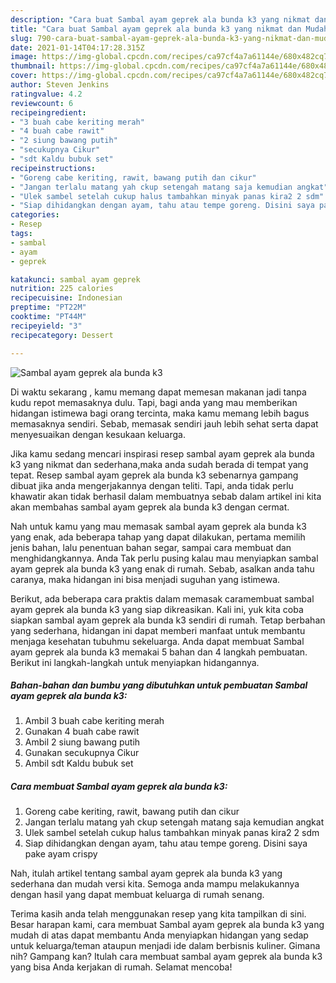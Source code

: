 ```yaml
---
description: "Cara buat Sambal ayam geprek ala bunda k3 yang nikmat dan Mudah Dibuat"
title: "Cara buat Sambal ayam geprek ala bunda k3 yang nikmat dan Mudah Dibuat"
slug: 790-cara-buat-sambal-ayam-geprek-ala-bunda-k3-yang-nikmat-dan-mudah-dibuat
date: 2021-01-14T04:17:28.315Z
image: https://img-global.cpcdn.com/recipes/ca97cf4a7a61144e/680x482cq70/sambal-ayam-geprek-ala-bunda-k3-foto-resep-utama.jpg
thumbnail: https://img-global.cpcdn.com/recipes/ca97cf4a7a61144e/680x482cq70/sambal-ayam-geprek-ala-bunda-k3-foto-resep-utama.jpg
cover: https://img-global.cpcdn.com/recipes/ca97cf4a7a61144e/680x482cq70/sambal-ayam-geprek-ala-bunda-k3-foto-resep-utama.jpg
author: Steven Jenkins
ratingvalue: 4.2
reviewcount: 6
recipeingredient:
- "3 buah cabe keriting merah"
- "4 buah cabe rawit"
- "2 siung bawang putih"
- "secukupnya Cikur"
- "sdt Kaldu bubuk set"
recipeinstructions:
- "Goreng cabe keriting, rawit, bawang putih dan cikur"
- "Jangan terlalu matang yah ckup setengah matang saja kemudian angkat"
- "Ulek sambel setelah cukup halus tambahkan minyak panas kira2 2 sdm"
- "Siap dihidangkan dengan ayam, tahu atau tempe goreng. Disini saya pake ayam crispy"
categories:
- Resep
tags:
- sambal
- ayam
- geprek

katakunci: sambal ayam geprek 
nutrition: 225 calories
recipecuisine: Indonesian
preptime: "PT22M"
cooktime: "PT44M"
recipeyield: "3"
recipecategory: Dessert

---
```



![Sambal ayam geprek ala bunda k3](https://img-global.cpcdn.com/recipes/ca97cf4a7a61144e/680x482cq70/sambal-ayam-geprek-ala-bunda-k3-foto-resep-utama.jpg)

Di waktu  sekarang , kamu memang dapat memesan makanan jadi tanpa kudu repot memasaknya dulu. Tapi, bagi anda yang mau memberikan hidangan istimewa bagi orang tercinta, maka kamu memang lebih bagus memasaknya sendiri. Sebab, memasak sendiri jauh lebih sehat serta dapat menyesuaikan dengan kesukaan keluarga.

Jika kamu sedang mencari inspirasi resep sambal ayam geprek ala bunda k3 yang nikmat dan sederhana,maka anda sudah berada di tempat yang tepat. Resep sambal ayam geprek ala bunda k3  sebenarnya gampang dibuat jika anda mengerjakannya dengan teliti. Tapi, anda tidak perlu khawatir akan tidak berhasil dalam membuatnya 
sebab dalam artikel ini kita akan membahas sambal ayam geprek ala bunda k3 dengan cermat.  



Nah untuk kamu yang mau memasak sambal ayam geprek ala bunda k3 yang enak, ada beberapa tahap yang dapat dilakukan, pertama memilih jenis bahan, lalu penentuan bahan segar, sampai cara membuat dan menghidangkannya. Anda Tak perlu pusing kalau mau menyiapkan sambal ayam geprek ala bunda k3 yang enak di rumah. Sebab, asalkan anda  tahu caranya, maka hidangan ini bisa menjadi suguhan yang istimewa.

Berikut, ada beberapa cara praktis  dalam memasak caramembuat sambal ayam geprek ala bunda k3 yang siap dikreasikan. Kali ini, yuk kita coba siapkan sambal ayam geprek ala bunda k3 sendiri di rumah. Tetap berbahan yang sederhana, hidangan ini dapat memberi manfaat untuk membantu menjaga kesehatan tubuhmu sekeluarga. Anda dapat membuat Sambal ayam geprek ala bunda k3 memakai 5 bahan dan 4 langkah pembuatan. Berikut ini langkah-langkah untuk menyiapkan hidangannya.

<!--inarticleads1-->

##### Bahan-bahan dan bumbu yang dibutuhkan untuk pembuatan Sambal ayam geprek ala bunda k3:

1. Ambil 3 buah cabe keriting merah
1. Gunakan 4 buah cabe rawit
1. Ambil 2 siung bawang putih
1. Gunakan secukupnya Cikur
1. Ambil sdt Kaldu bubuk set




<!--inarticleads2-->

##### Cara membuat Sambal ayam geprek ala bunda k3:

1. Goreng cabe keriting, rawit, bawang putih dan cikur
1. Jangan terlalu matang yah ckup setengah matang saja kemudian angkat
1. Ulek sambel setelah cukup halus tambahkan minyak panas kira2 2 sdm
1. Siap dihidangkan dengan ayam, tahu atau tempe goreng. Disini saya pake ayam crispy




Nah, itulah artikel tentang  sambal ayam geprek ala bunda k3  yang sederhana dan mudah versi kita. Semoga anda mampu melakukannya dengan hasil yang dapat membuat keluarga di rumah senang. 

Terima kasih anda telah menggunakan resep yang kita tampilkan di sini. Besar harapan kami, cara membuat  Sambal ayam geprek ala bunda k3 yang mudah di atas dapat membantu Anda menyiapkan hidangan yang sedap untuk keluarga/teman ataupun menjadi ide dalam berbisnis kuliner. Gimana nih? Gampang kan? Itulah cara membuat sambal ayam geprek ala bunda k3 yang bisa Anda kerjakan di rumah. Selamat mencoba!

